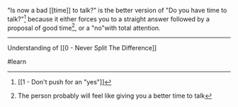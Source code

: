 "Is now a bad [[time]] to talk?" is the better version of "Do you have time to talk?"[^2] because it either forces you to a straight answer followed by a proposal of good time[^1], or a "no"with total attention.

---

Understanding of [[0 - Never Split The Difference]]


[^1]: The person probably will feel like giving you a better time to talk
[^2]: [[1 - Don't push for an "yes"]]

#learn